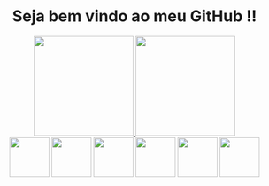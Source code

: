 <head> 
<link rel="stylesheet" href="https://cdn.jsdelivr.net/gh/devicons/devicon@v2.14.0/devicon.min.css">
</head>   
 
 <i class="devicon-html5-plain-wordmark colored"></i>
<div align="center">
    <h1> Seja bem vindo ao meu GitHub !!</h1>


<div class="container">
    <div align="center">  
        <a href="http://www.vitorcostatec.com.br/">
            <img height="180em" src="https://github-readme-stats.vercel.app/api?username=vitorcostati&show_icons=true&theme=merko&include_all_commits=true&count_private=true"/>
            <img height="180em" src="https://github-readme-stats.vercel.app/api/top-langs/?username=vitorcostati&layout=compact&langs_count=7&theme=merko"/>
        </a>
    </div>
</div>
   
<img height="72" src="https://cdn.jsdelivr.net/gh/devicons/devicon/icons/html5/html5-original-wordmark.svg" />
<img height="72" src="https://cdn.jsdelivr.net/gh/devicons/devicon/icons/css3/css3-original-wordmark.svg" /> 
<img height="72" src="https://cdn.jsdelivr.net/gh/devicons/devicon/icons/javascript/javascript-original.svg" /> 
<img height="72" src="https://cdn.jsdelivr.net/gh/devicons/devicon/icons/laravel/laravel-plain-wordmark.svg" />
<img height="72" src="https://cdn.jsdelivr.net/gh/devicons/devicon/icons/react/react-original-wordmark.svg" />
<img height="72" src="https://cdn.jsdelivr.net/gh/devicons/devicon/icons/django/django-original.svg" />
</div>
